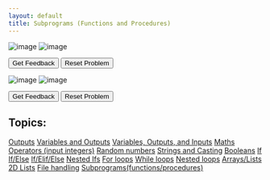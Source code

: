```yaml
---
layout: default
title: Subprograms (Functions and Procedures)
---
```


![image](https://user-images.githubusercontent.com/68385109/219981525-65c44a99-4375-4156-98a6-23bb77a62f5c.png)
![image](https://user-images.githubusercontent.com/68385109/219981539-3beae822-41b3-4cc9-ab07-d6c0def68340.png)


<div id="0-sortableTrash" class="sortable-code"></div> 
<div id="0-sortable" class="sortable-code"></div> 
<div style="clear:both;"></div> 
<p> 
    <input id="0-feedbackLink" value="Get Feedback" type="button" /> 
    <input id="0-newInstanceLink" value="Reset Problem" type="button" /> 
</p> 
<script type="text/javascript"> 
(function(){
  var initial = "def cubedNumber(number):\n" +
    "  number = int(number ** 3)\n" +
    "  return $$toggle::number::num::cubedNumber$$\n" +
    "print(&quot;2 cubed + 8 = &quot;, cubedNumber(2) + 8)";
  var parsonsPuzzle = new ParsonsWidget({
    "sortableId": "0-sortable",
    "max_wrong_lines": 10,
    "grader": ParsonsWidget._graders.VariableCheckGrader,
    "exec_limit": 2500,
    "can_indent": true,
    "x_indent": 50,
    "lang": "en",
    "show_feedback": true,
    "trashId": "0-sortableTrash",
    "vartests": [
        {
            "message": "",
            "initcode": "",
            "code": "",
            "variables": {}
        }
    ]
  });
  parsonsPuzzle.init(initial);
  parsonsPuzzle.shuffleLines();
  $("#0-newInstanceLink").click(function(event){ 
      event.preventDefault(); 
      parsonsPuzzle.shuffleLines(); 
  }); 
  $("#0-feedbackLink").click(function(event){ 
      event.preventDefault(); 
      parsonsPuzzle.getFeedback(); 
  }); 
})(); 
</script>


![image](https://user-images.githubusercontent.com/68385109/219982255-931ac115-b0bb-4e76-a2df-99cee98b942c.png)
![image](https://user-images.githubusercontent.com/68385109/219982289-9aaf9e1d-3fd0-4a6a-a850-d142f2e7077c.png)


<div id="1-sortableTrash" class="sortable-code"></div> 
<div id="1-sortable" class="sortable-code"></div> 
<div style="clear:both;"></div> 
<p> 
    <input id="1-feedbackLink" value="Get Feedback" type="button" /> 
    <input id="1-newInstanceLink" value="Reset Problem" type="button" /> 
</p> 
<script type="text/javascript"> 
(function(){
  var initial = "#Declaring turn, counter, target, player1, and player2 in order.\n" +
    "turn = 0\n" +
    "counter = 0\n" +
    "target = 11\n" +
    "player1 = &quot;Alice&quot;\n" +
    "player2 = &quot;Bob&quot;\n" +
    "#procedure for a player to choose a number between 1 and 3, then adds to running total\n" +
    "def playerGo(player):\n" +
    "  global counter\n" +
    "  goUpBy = int(input(player + &quot; Pick a number from 1-3: &quot;))\n" +
    "  if (goUpBy &gt; 0 and goUpBy &lt; 4):\n" +
    "    counter = counter + goUpBy\n" +
    "    print(&quot;Current counter is&quot;, counter)\n" +
    "    if (counter &gt; 10):\n" +
    "      print(player, &quot;loses!&quot;)\n" +
    "  else: #If the user enters an invalid number, call the procedure again.\n" +
    "    playerGo(player)\n" +
    "#Main Program: Call the subprograms, where player 1 and 2 take turns.\n" +
    "print(&quot;Time to play, unlucky&quot;, target,&quot;! First one to reach the unlucky number loses.&quot;)\n" +
    "while (counter &lt; target):\n" +
    "  if turn % 2 == 0:\n" +
    "    playerGo(player1)\n" +
    "  else: \n" +
    "    playerGo(player2)\n" +
    "  turn = turn + 1";
  var parsonsPuzzle = new ParsonsWidget({
    "sortableId": "1-sortable",
    "max_wrong_lines": 10,
    "grader": ParsonsWidget._graders.LineBasedGrader,
    "exec_limit": 2500,
    "can_indent": true,
    "x_indent": 50,
    "lang": "en",
    "show_feedback": true
  });
  parsonsPuzzle.init(initial);
  parsonsPuzzle.shuffleLines();
  $("#1-newInstanceLink").click(function(event){ 
      event.preventDefault(); 
      parsonsPuzzle.shuffleLines(); 
  }); 
  $("#1-feedbackLink").click(function(event){ 
      event.preventDefault(); 
      parsonsPuzzle.getFeedback(); 
  }); 
})(); 
</script>


## Topics:
[Outputs](./Outputs.html)
[Variables and Outputs](./Variables.html)
[Variables, Outputs, and Inputs](./Inputs.html)
[Maths Operators (input integers)](./Maths.html)
[Random numbers](./Random.html)
[Strings and Casting](./Casting.html)
[Booleans](./Booleans.html)
[If](./If.html)
[If/Else](./Else.html)
[If/Elif/Else](./Elif.html)
[Nested Ifs](./NestedIf.html)
[For loops](./For.html)
[While loops](./While.html)
[Nested loops](./NestedLoops.html)
[Arrays/Lists](./Arrays.html)
[2D Lists](./2D.html)
[File handling](./Files.html)
[Subprograms(functions/procedures)](./Subprograms.html)
